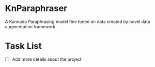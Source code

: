 # KnParaphraser

A Kannada Paraphrasing model fine tuned on data created by novel data augmentation framework.

# Task List

- [ ] Add more details about the project

